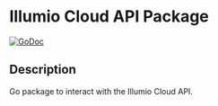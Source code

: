 # Illumio Cloud API Package

[![GoDoc](https://godoc.org/github.com/brian1917/illumiocloudapi?status.svg)](https://godoc.org/github.com/brian1917/illumiocloudapi)

## Description

Go package to interact with the Illumio Cloud API.